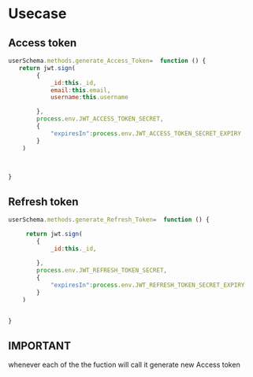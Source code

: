 # Usecase 

## Access token 
```js
userSchema.methods.generate_Access_Token=  function () {
   return jwt.sign(
        {
            _id:this._id,
            email:this.email,
            username:this.username

        },
        process.env.JWT_ACCESS_TOKEN_SECRET,
        {
            "expiresIn":process.env.JWT_ACCESS_TOKEN_SECRET_EXPIRY
        }
    )

    
    
}
```
## Refresh token 

```js
userSchema.methods.generate_Refresh_Token=  function () {

     return jwt.sign(
        {
            _id:this._id,
            
        },
        process.env.JWT_REFRESH_TOKEN_SECRET,
        {
            "expiresIn":process.env.JWT_REFRESH_TOKEN_SECRET_EXPIRY
        }
    )

    
}
```

## IMPORTANT 

whenever each of the the fuction will call it generate new Access token 